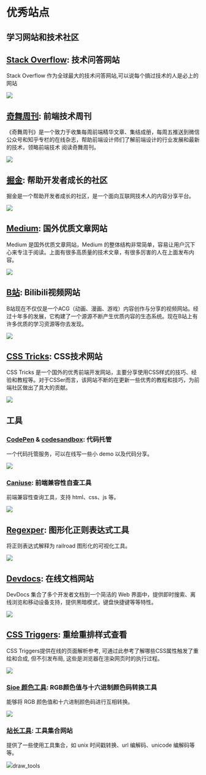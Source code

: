 # 优秀站点

## 学习网站和技术社区

## [Stack Overflow](https://stackoverflow.com/): 技术问答网站

Stack Overflow 作为全球最大的技术问答网站,可以说每个搞过技术的人是必上的网站

![](./images/site/stackoverflow.png)

## [奇舞周刊](https://weekly.75team.com/): 前端技术周刊

《奇舞周刊》是一个致力于收集每周前端精华文章、集结成册，每周五推送到微信公众号和知乎专栏的在线杂志，帮助前端设计师们了解前端设计的行业发展和最新的技术，领略前端技术 阅读奇舞周刊。

![](./images/site/qiwu.png)

## [掘金](https://juejin.im): 帮助开发者成长的社区

掘金是一个帮助开发者成长的社区，是一个面向互联网技术人的内容分享平台。

![](./images/site/juejin.png)

## [Medium](https://medium.com/): 国外优质文章网站

Medium 是国外优质文章网站，Medium 的整体结构非常简单，容易让用户沉下心来专注于阅读。上面有很多高质量的技术文章，有很多厉害的人在上面发布内容。

![](./images/site/medium.png)

## [B站](https://www.bilibili.com/): Bilibili视频网站

B站现在不仅仅是一个ACG（动画、漫画、游戏）内容创作与分享的视频网站。经过十年多的发展，它构建了一个源源不断产生优质内容的生态系统。现在B站上有许多优质的学习资源等你去发现。

![](./images/site/bilibili.png)

## [CSS Tricks](https://css-tricks.com/): CSS技术网站

CSS Tricks 是一个国外的优秀前端开发网站，主要分享使用CSS样式的技巧、经验和教程等。对于CSSer而言，该网站不断的在更新一些优秀的教程和技巧，为前端社区做出了具大的贡献。

![](./images/site/css-tricks.png)

## 工具

### [CodePen](https://codepen.io/) & [codesandbox](https://codesandbox.io/): 代码托管

一个代码托管服务，可以在线写一些小 demo 以及代码分享。

![](./images/site/codepen.png)

### [Caniuse](https://caniuse.com/): 前端兼容性自查工具

前端兼容性查询工具，支持 html、css、js 等。

![](./images/site/caniuse.png)

## [Regexper](https://regexper.com/#df*ddf(df)): 图形化正则表达式工具

将正则表达式解释为 railroad 图形化的可视化工具。

![](./images/site/regexper.png)

## [Devdocs](https://devdocs.io/): 在线文档网站

DevDocs 集合了多个开发者文档到一个简洁的 Web 界面中，提供即时搜索、离线浏览和移动设备支持，提供黑暗模式，键盘快捷键等等特性。

![](./images/site/devdocs.png)

## [CSS Triggers](https://csstriggers.com/): 重绘重排样式查看

CSS Triggers提供在线的页面解析参考, 可通过此参考了解哪些CSS属性触发了重绘和合成, 但不引发布局, 这些是浏览器在渲染网页时的执行过程。

![](./images/site/css-trigger.png)

### [Sioe 颜色工具](https://www.sioe.cn/yingyong/yanse-rgb-16/): RGB颜色值与十六进制颜色码转换工具

能够将 RGB 颜色值和十六进制颜色码进行互相转换。

![](./images/site/rgb-convert.png)

### [站长工具](https://tool.chinaz.com/Tools/unixtime.aspx): 工具集合网站

提供了一些使用工具集合，如 unix 时间戳转换、url 编解码、unicode 编解码等等。

![](./images/site/webmaster.png)draw_tools